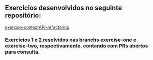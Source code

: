 ## Exercícios desenvolvidos no seguinte repositório:
[exercise-contextAPI-refactoring](https://github.com/gustavofds/exercise-contextAPI-refactoring)

### Exercícios 1 e 2 resolvidos nas branchs exercise-one e exercise-two, respectivamente, contando com PRs abertos para consulta.